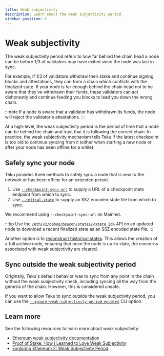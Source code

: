 ```yaml
---
title: Weak subjectivity
description: Learn about the weak subjectivity period.
sidebar_position: 8
---
```


# Weak subjectivity

The weak subjectivity period refers to how far behind the chain head a node can be before 1/3 of
validators may have exited since the node was last in sync.

For example, if 1/3 of validators withdraw their stake and continue signing blocks and attestations,
they can form a chain which conflicts with the finalized state.
If your node is far enough behind the chain head not to be aware that they've withdrawn their funds,
these validators can act dishonestly and continue feeding you blocks to lead you down the wrong chain.

:::note
If a node is aware that a validator has withdrawn its funds, the node will reject the validator's attestations.
:::

At a high-level, the weak subjectivity period is the period of time that a node can be behind the
chain and trust that it is following the correct chain.
In practice, the weak subjectivity mechanism tells Teku if the latest checkpoint is too old to
continue syncing from it (either when starting a new node or after your node has been offline for a while).


## Safely sync your node

Teku provides three methods to safely sync a node that is new to the network or has been offline for an extended period.

1. Use [`--checkpoint-sync-url`](../reference/cli/index.md#checkpoint-sync-url) to supply a URL of a
    checkpoint state endpoint from which to sync.
2. Use [`--initial-state`](../reference/cli/index.md#initial-state) to supply an SSZ encoded state
    file from which to sync.

We recommend using `--checkpoint-sync-url` on Mainnet.

:::tip
Use the [`/eth/v2/debug/beacon/states/<state_id>`](https://consensys.github.io/teku/#operation/getEthV2DebugBeaconStatesWithState_id)
API on an updated node to download a recent finalized state as an SSZ encoded state file.
:::

Another option is to [reconstruct historical states](../how-to/reconstruct-historical-states.md).
This allows the creation of a full archive node, ensuring that once the node is
up-to-date, the concerns associated with weak subjectivity are cleared.

## Sync outside the weak subjectivity period

Originally, Teku's default behavior was to sync from any point in the chain without the weak
subjectivity check, including syncing all the way from the genesis of the chain.
However, this is considered unsafe.

If you want to allow Teku to sync outside the weak subjectivity period, you can use the
[`--ignore-weak-subjectivity-period-enabled`](../reference/cli/index.md#ignore-weak-subjectivity-period-enabled)
CLI option.

## Learn more

See the following resources to learn more about weak subjectivity:

- [Ethereum weak subjectivity documentation](https://ethereum.org/en/developers/docs/consensus-mechanisms/pos/weak-subjectivity/)
- [Proof of Stake: How I Learned to Love Weak Subjectivity](https://blog.ethereum.org/2014/11/25/proof-stake-learned-love-weak-subjectivity)
- [Exploring Ethereum 2: Weak Subjectivity Period](https://www.symphonious.net/2019/11/27/exploring-ethereum-2-weak-subjectivity-period/)

